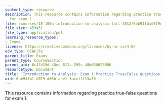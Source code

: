 ```yaml
---
content_type: resource
description: This resource contains information regarding practice true-false questions
  for exam 1.
file: /courses/18-100a-introduction-to-analysis-fall-2012/6bb91fb1d079d06baee13acefff13a76_MIT18_100AF12_Truefalse.pdf
file_size: 453451
file_type: application/pdf
learning_resource_types:
- Exams
license: https://creativecommons.org/licenses/by-nc-sa/4.0/
ocw_type: OCWFile
parent_title: Exams
parent_type: CourseSection
parent_uid: 6c47d19d-48ec-812a-299c-40b680625896
resourcetype: Document
title: 'Introduction to Analysis: Exam 1 Practice True/False Questions'
uid: 6bb91fb1-d079-d06b-aee1-3acefff13a76
---
```

This resource contains information regarding practice true-false questions for exam 1.